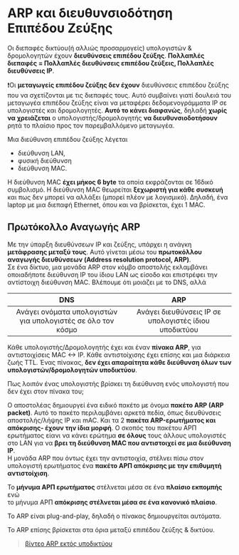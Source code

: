 # ARP και διευθυνσιοδότηση Επιπέδου Ζεύξης

Οι διεπαφές δικτύου(ή αλλιώς προσαρμογείς) υπολογιστών & δρομολογητών έχουν **διευθύνσεις επιπέδου ζεύξης**. **Πολλαπλές διεπαφές = Πολλαπλές διευθύνσεις επιπέδου ζεύξεις, Πολλαπλές διευθύνσεις IP**.  

❗Οι **μεταγωγείς επιπέδου ζεύξης δεν έχουν** διευθύνσεις επιπέδου ζεύξης που να σχετίζονται με τις διεπαφές τους. Αυτό συμβαίνει γιατί δουλειά του μεταγωγέα επιπέδου ζεύξης είναι να μεταφέρει δεδομενογράμματα ΙΡ σε υπολογιστές και δρομολογητές. **Αυτό το κάνει διαφανώς**, δηλαδή **χωρίς να χρειάζεται** ο υπολογιστής/δρομολογητής **να διευθυνσιοδοτήσουν** ρητά το πλαίσιο προς τον παρεμβαλλόμενο μεταγωγέα.

Μια διεύθυνση επιπέδου ζεύξης λέγεται 
- διεύθυνση LAN,
- φυσική διεύθυνση
- διεύθυνση MAC.

Η διεύθυνση MAC **έχει μήκος 6 byte** τα οποία εκφράζονται σε 16δικό συμβολισμό. Η διεύθυνση MAC θεωρείται **ξεχωριστή για κάθε συσκευή** και πως δεν μπορεί να αλλάξει (μπορεί πλέον με λογισμικό). Δηλαδή, ένα laptop με μια διεπαφή Ethernet, όπου και να  βρίσκεται, έχει 1 MAC.

## Πρωτόκολλο Αναγωγής ARP

Με την ύπαρξη διευθύνσεων IP και ζεύξης, υπάρχει η ανάγκη **μετάφρασης μεταξύ τους**. Αυτό γίνεται μέσω του **πρωτοκόλλου αναγωγής διευθύνσεων (Address resolution protocol, ARP)**.  
Σε ένα δίκτυο, μια μονάδα ARP στον κόμβο αποστολής εκλαμβάνει οποιαδήποτε διεύθυνση ΙΡ του ίδιου LAN ως είσοδο και επιστρέφει την αντίστοιχη διεύθυνση MAC. Βλέπουμε ότι μοιάζει με το DNS, αλλά

|                             DNS                             |                          ARP                          |
| :---------------------------------------------------------: | :---------------------------------------------------: |
| Ανάγει ονόματα υπολογιστών για υπολογιστές σε όλο τον κόσμο | Ανάγει διευθύνσεις ΙΡ σε υπολογιστές ίδιου υποδικτύου |

Κάθε υπολογιστής/Δρομολογητής έχει και έναν **πίνακα ARP**, για αντιστοιχίσεις MAC <-> IP. Κάθε αντιστοίχισης έχει επίσης και μια διάρκεια ζωής TTL. Ένας πίνακας, **δεν έχει απαραίτητα κάθε διεύθυνση όλων των υπολογιστών/δρομολογητών υποδικτύου**.

Πως λοιπόν ένας υπολογιστής βρίσκει τη διεύθυνση ενός υπολογιστή που δεν έχει στον πίνακα του;  

Ο αποστολέας δημιουργεί ένα ειδικό πακέτο με όνομα **πακέτο ARP (ARP packet)**. Αυτό το πακέτο περιλαμβάνει αρκετά πεδία, όπως διευθύνσεις αποστολής/λήψης IP και mAC. Και τα 2 **πακέτα ARP-ερωτήματος και απόκρισης- έχουν την ίδια μορφή**. Ο σκοπός του πακέτου ΑΡΠ ερωτήματος είανι να κάνει ερώτημα **σε όλους** τους άλλους υπολογιστές στο LAN για να **βρει τη διεύθυνση MAC που αντιστοιχεί σε μια διεύθυνση IP**.  
Η μονάδα ARP που όντως έχει την αντιστοιχία, στέλνει πίσω στον υπολογιστή ερωτήματος ένα **πακέτο ΑΡΠ απόκρισης με την επιθυμητή αντιστοίχιση**.

Το **μήνυμα ΑΡΠ ερωτήματος** στέλνεται μέσα σε ένα **πλαίσιο εκπομπής** ενώ  
το μήνυμα ΑΡΠ **απόκρισης στέλνεται μέσα σε ένα κανονικό πλαίσιο**.

Το ARP είναι plug-and-play, δηλαδή ο πίνακας δημιουργείται αυτόματα.

Το ARP επίσης βρίσκεται στα όρια μεταξύ επιπέδου ζεύξης & δικτύου.

> <a href="https://www.youtube.com/watch?v=IZ6SmPdxhIE">βίντεο ARP εκτός υποδικτύου</a>